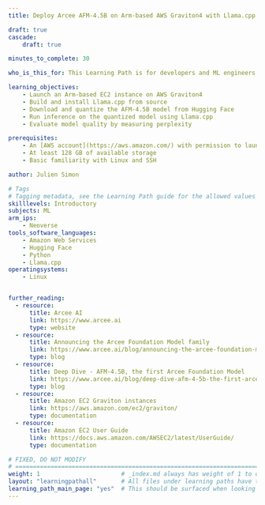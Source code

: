 ```yaml
---
title: Deploy Arcee AFM-4.5B on Arm-based AWS Graviton4 with Llama.cpp

draft: true
cascade:
    draft: true

minutes_to_complete: 30

who_is_this_for: This Learning Path is for developers and ML engineers who want to deploy Arcee's AFM-4.5B small language model on AWS Graviton4 instances using Llama.cpp.

learning_objectives:
    - Launch an Arm-based EC2 instance on AWS Graviton4
    - Build and install Llama.cpp from source
    - Download and quantize the AFM-4.5B model from Hugging Face
    - Run inference on the quantized model using Llama.cpp
    - Evaluate model quality by measuring perplexity

prerequisites:
    - An [AWS account](https://aws.amazon.com/) with permission to launch Graviton4 (`c8g.4xlarge` or larger) instances
    - At least 128 GB of available storage
    - Basic familiarity with Linux and SSH

author: Julien Simon

# Tags
# Tagging metadata, see the Learning Path guide for the allowed values
skilllevels: Introductory
subjects: ML
arm_ips:
    - Neoverse
tools_software_languages:
    - Amazon Web Services
    - Hugging Face
    - Python
    - Llama.cpp
operatingsystems:
    - Linux


further_reading:
  - resource:
      title: Arcee AI
      link: https://www.arcee.ai
      type: website
  - resource:
      title: Announcing the Arcee Foundation Model family
      link: https://www.arcee.ai/blog/announcing-the-arcee-foundation-model-family
      type: blog
  - resource:
      title: Deep Dive - AFM-4.5B, the first Arcee Foundation Model
      link: https://www.arcee.ai/blog/deep-dive-afm-4-5b-the-first-arcee-foundational-model
      type: blog
  - resource:
      title: Amazon EC2 Graviton instances
      link: https://aws.amazon.com/ec2/graviton/
      type: documentation
  - resource:
      title: Amazon EC2 User Guide
      link: https://docs.aws.amazon.com/AWSEC2/latest/UserGuide/
      type: documentation

# FIXED, DO NOT MODIFY
# ================================================================================
weight: 1                       # _index.md always has weight of 1 to order correctly
layout: "learningpathall"       # All files under learning paths have this same wrapper
learning_path_main_page: "yes"  # This should be surfaced when looking for related content. Only set for _index.md of learning path content.
---
```

